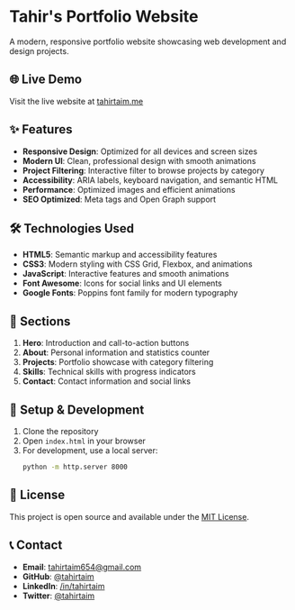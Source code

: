 # Tahir's Portfolio Website

A modern, responsive portfolio website showcasing web development and design projects.

## 🌐 Live Demo

Visit the live website at [tahirtaim.me](https://tahirtaim.me)

## ✨ Features

- **Responsive Design**: Optimized for all devices and screen sizes
- **Modern UI**: Clean, professional design with smooth animations
- **Project Filtering**: Interactive filter to browse projects by category
- **Accessibility**: ARIA labels, keyboard navigation, and semantic HTML
- **Performance**: Optimized images and efficient animations
- **SEO Optimized**: Meta tags and Open Graph support

## 🛠️ Technologies Used

- **HTML5**: Semantic markup and accessibility features
- **CSS3**: Modern styling with CSS Grid, Flexbox, and animations
- **JavaScript**: Interactive features and smooth animations
- **Font Awesome**: Icons for social links and UI elements
- **Google Fonts**: Poppins font family for modern typography

## 📱 Sections

1. **Hero**: Introduction and call-to-action buttons
2. **About**: Personal information and statistics counter
3. **Projects**: Portfolio showcase with category filtering
4. **Skills**: Technical skills with progress indicators
5. **Contact**: Contact information and social links

## 🚀 Setup & Development

1. Clone the repository
2. Open `index.html` in your browser
3. For development, use a local server:
   ```bash
   python -m http.server 8000
   ```

## 📄 License

This project is open source and available under the [MIT License](LICENSE).

## 📞 Contact

- **Email**: tahirtaim654@gmail.com
- **GitHub**: [@tahirtaim](https://github.com/tahirtaim)
- **LinkedIn**: [/in/tahirtaim](https://linkedin.com/in/tahirtaim)
- **Twitter**: [@tahirtaim](https://x.com/tahirtaim)
